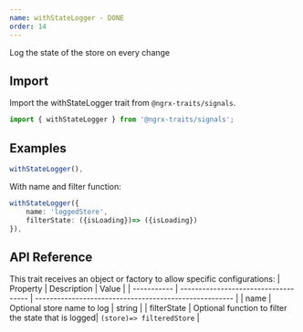 ```yaml
---
name: withStateLogger - DONE
order: 14
---
```


Log the state of the store on every change

## Import

Import the withStateLogger trait from `@ngrx-traits/signals`.

```ts
import { withStateLogger } from '@ngrx-traits/signals';
```

## Examples

```typescript
withStateLogger(),
```

With name and filter function:

```typescript
withStateLogger({
    name: 'loggedStore',
    filterState: ({isLoading})=> ({isLoading})
}),
```

## API Reference

This trait receives an object or factory to allow specific configurations:
| Property | Description | Value |
| ----------- | ------------------------------------ | ------------------------------------------------------ |
| name | Optional store name to log | string |
| filterState | Optional function to filter the state that is logged| `(store)=> filteredStore` |
